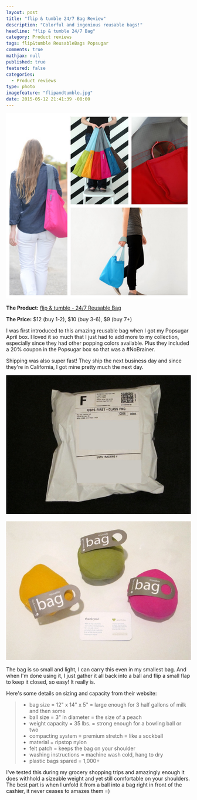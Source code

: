 ```yaml
---
layout: post
title: "flip & tumble 24/7 Bag Review"
description: "Colorful and ingenious reusable bags!"
headline: "flip & tumble 24/7 Bag"
category: Product reviews
tags: flip&tumble ReusableBags Popsugar
comments: true
mathjax: null
published: true
featured: false
categories: 
  - Product reviews
type: photo
imagefeature: "flipandtumble.jpg"
date: 2015-05-12 21:41:39 -08:00
---
```


![flip&tumble collage](/images/flipandtumblecollage.jpg)
<p><b>The Product:</b> <a href="http://www.flipandtumble.com/shop/247bag/shop247.php">flip & tumble - 24/7 Reusable Bag</a></p>
<p><b>The Price:</b> $12 (buy 1-2), $10 (buy 3-6), $9 (buy 7+)</p>

<p>I was first introduced to this amazing reusable bag when I got my Popsugar April box. 
I loved it so much that I just had to add more to my collection, especially since they had other popping colors available. 
Plus they included a 20% coupon in the Popsugar box so that was a #NoBrainer.</p>

<p>Shipping was also super fast! They ship the next business day and since they're in California, I got mine pretty much the next day.</p>

![flip&tumble packaging](/images/flipandtumblepackaging.jpg)
<br>
<br>
![flip&tumble](/images/flipandtumble.jpg)
<p>The bag is so small and light, I can carry this even in my smallest bag.
And when I'm done using it, I just gather it all back into a ball and flip a small flap to keep it closed, so easy! 
It really is.</p>

<p>Here's some details on sizing and capacity from their website:</p>
<blockquote>
<ul>
<li>bag size = 12" x 14" x 5" = large enough for 3 half gallons of milk and then some</li>
<li>ball size = 3" in diameter = the size of a peach</li>
<li>weight capacity = 35 lbs. = strong enough for a bowling ball or two</li>
<li>compacting system = premium stretch = like a sockball</li>
<li>material = ripstop nylon</li>
<li>felt patch = keeps the bag on your shoulder</li>
<li>washing instructions = machine wash cold, hang to dry</li>
<li>plastic bags spared = 1,000+</li>
</ul>
</blockquote>

<p>I've tested this during my grocery shopping trips and amazingly enough it does withhold a sizeable weight and yet still comfortable on your shoulders. The best part is when I unfold it from a ball into a bag right in front of the cashier, it never ceases to amazes them =)</p>
